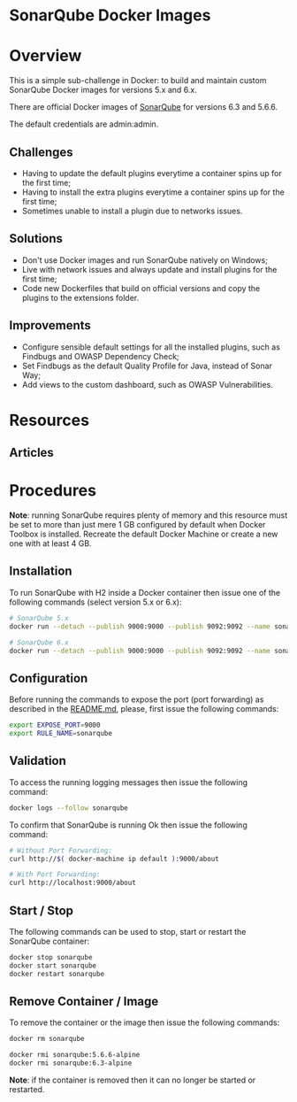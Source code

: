 SonarQube Docker Images
=======================

# Overview

This is a simple sub-challenge in Docker: to build and maintain custom SonarQube Docker images for versions 5.x and 6.x.

There are official Docker images of [SonarQube](https://hub.docker.com/_/sonarqube/) for versions 6.3 and 5.6.6.

The default credentials are admin:admin.

## Challenges

- Having to update the default plugins everytime a container spins up for the first time;
- Having to install the extra plugins everytime a container spins up for the first time;
- Sometimes unable to install a plugin due to networks issues.

## Solutions

- Don't use Docker images and run SonarQube natively on Windows;
- Live with network issues and always update and install plugins for the first time;
- Code new Dockerfiles that build on official versions and copy the plugins to the extensions folder.

## Improvements

- Configure sensible default settings for all the installed plugins, such as Findbugs and OWASP Dependency Check;
- Set Findbugs as the default Quality Profile for Java, instead of Sonar Way;
- Add views to the custom dashboard, such as OWASP Vulnerabilities.

# Resources

## Articles

# Procedures

**Note**: running SonarQube requires plenty of memory and this resource must be set to more than just mere 1 GB configured by default when Docker Toolbox is installed. Recreate the default Docker Machine or create a new one with at least 4 GB.

## Installation

To run SonarQube with H2 inside a Docker container then issue one of the following commands (select version 5.x or 6.x):

```bash
# SonarQube 5.x
docker run --detach --publish 9000:9000 --publish 9092:9092 --name sonarqube sonarqube:5.6.6-alpine

# SonarQube 6.x
docker run --detach --publish 9000:9000 --publish 9092:9092 --name sonarqube sonarqube:6.3-alpine
```

## Configuration

Before running the commands to expose the port (port forwarding) as described in the [README.md](README.md), please, first issue the following commands:

```bash
export EXPOSE_PORT=9000
export RULE_NAME=sonarqube
```

## Validation

To access the running logging messages then issue the following command:

```bash
docker logs --follow sonarqube
```

To confirm that SonarQube is running Ok then issue the following command:

```bash
# Without Port Forwarding:
curl http://$( docker-machine ip default ):9000/about

# With Port Forwarding:
curl http://localhost:9000/about
```

## Start / Stop

The following commands can be used to stop, start or restart the SonarQube container:

```bash
docker stop sonarqube
docker start sonarqube
docker restart sonarqube
```

## Remove Container / Image

To remove the container or the image then issue the following commands:

```bash
docker rm sonarqube

docker rmi sonarqube:5.6.6-alpine
docker rmi sonarqube:6.3-alpine
```

**Note**: if the container is removed then it can no longer be started or restarted.
